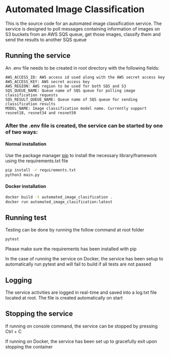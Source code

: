 # Automated Image Classification
This is the source code for an automated image classification service. The service is designed to poll messages containing information of images on S3 buckets from an AWS SQS queue, get those images, classify them and send the results to another SQS queue

## Running the service
An .env file needs to be created in root directory with the following fields:

```
AWS_ACCESS_ID: AWS access id used along with the AWS secret access key
AWS_ACCESS_KEY: AWS secret access key
AWS_REGION: AWS region to be used for both SQS and S3
SQS_QUEUE_NAME: Queue name of SQS queue for polling image classification requests
SQS_RESULT_QUEUE_NAME: Queue name of SQS queue for sending classification results
MODEL_NAME: Image classification model name. Currently support resnet18, resnet34 and resnet50
```
### After the .env file is created, the service can be started by one of two ways:
#### Normal installation
Use the package manager [pip](https://pip.pypa.io/en/stable/) to install the necessary library/framework using the requirements.txt file
```bash
pip install -r requirements.txt
python3 main.py
```
#### Docker installation
```bash
docker build -t automated_image_clasification .
docker run automated_image_clasification:latest
```

## Running test
Testing can be done by running the follow command at root folder
```bash
pytest
```
Please make sure the requirements has been installed with pip

In the case of running the service on Docker, the service has been setup to automatically run pytest and will fail to build if all tests are not passed

## Logging
The service activities are logged in real-time and saved into a log.txt file located at root. The file is created automatically on start

## Stopping the service
If running on console command, the service can be stopped by pressing Ctrl + C

If running on Docker, the service has been set up to gracefully exit upon stopping the container